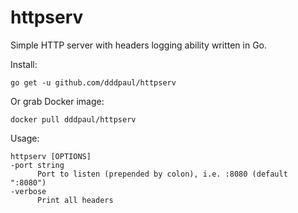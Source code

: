 httpserv
=========

Simple HTTP server with headers logging ability written in Go.

Install:

```
go get -u github.com/dddpaul/httpserv
```

Or grab Docker image:

```
docker pull dddpaul/httpserv
```

Usage:

```
httpserv [OPTIONS]
-port string
      Port to listen (prepended by colon), i.e. :8080 (default ":8080")
-verbose
      Print all headers
```
